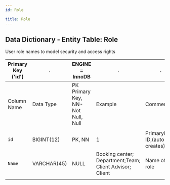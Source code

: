 ```yaml
---
id: Role

title: Role 
---
```


## Data Dictionary - Entity Table: Role

User role names to model security and access rights	


| Primary Key ('id')|.|ENGINE = InnoDB|.|.|
|---|---|---|---|---|
|Column Name|Data Type|PK Primary Key, NN-Not Null, Null|Example|Comment|
||
|`id`|BIGINT(12)|PK, NN|1|PrimaryKey-ID,(auto creates)|
|`Name`|VARCHAR(45)|NULL|Booking center; Department;Team; Client Advisor; Client|Name of the role|
||
